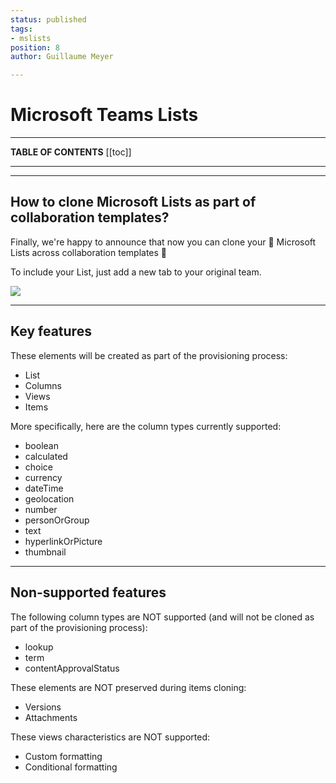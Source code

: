 ```yaml
---
status: published
tags:
- mslists
position: 8
author: Guillaume Meyer

---
```

# Microsoft Teams Lists
***

**TABLE OF CONTENTS**
[[toc]]

***
***

## How to clone Microsoft Lists as part of collaboration templates?

Finally, we're happy to announce that now you can clone your 📑 Microsoft Lists across collaboration templates 🎉

To include your List, just add a new tab to your original team.

![](/media/screenshot-2022-07-13-at-18-57-13.png)

***

## Key features

These elements will be created as part of the provisioning process:

* List
* Columns
* Views
* Items

More specifically, here are the column types currently supported:

* boolean
* calculated
* choice
* currency
* dateTime
* geolocation
* number
* personOrGroup
* text
* hyperlinkOrPicture
* thumbnail

***

## Non-supported features

The following column types are NOT supported (and will not be cloned as part of the provisioning process):

* lookup
* term
* contentApprovalStatus

These elements are NOT preserved during items cloning:

* Versions
* Attachments

These views characteristics are NOT supported:

* Custom formatting
* Conditional formatting